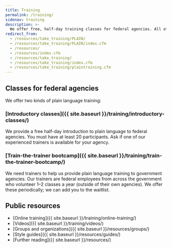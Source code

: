 ```yaml
---
title: Training
permalink: /training/
sidenav: training
description: >-
  We offer free, half-day training classes for federal agencies. All of our classes are based on the Federal Plain Language Guidelines and involve interactive writing exercises.
redirect_from:
  - /resources/take_training/PLAIN/
  - /resources/take_training/PLAIN/index.cfm
  - /resources/
  - /resources/index.cfm
  - /resources/take_training/
  - /resources/take_training/index.cfm
  - /resources/take_training/plaintraining.cfm
---
```


## Classes for federal agencies

We offer two kinds of plain language training:

### [Introductory classes]({{ site.baseurl }}/training/introductory-classes/)

We provide a free half-day introduction to plain language to federal agencies. You must have at least 20 participants. Ask if one of our experienced trainers is available for your agency.

### [Train-the-trainer bootcamp]({{ site.baseurl }}/training/train-the-trainer-bootcamp/)

We need trainers to help us provide plain language training to government agencies. Our trainers are federal employees from across the government who volunteer 1–2 classes a year (outside of their own agencies). We offer these periodically; we can add you to the waitlist.

## Public resources

* [Online training]({{ site.baseurl }}/training/online-training/)
* [Videos]({{ site.baseurl }}/training/videos/)
* [Groups and organizations]({{ site.baseurl }}/resources/groups/)
* [Style guides]({{ site.baseurl }}/resources/guides/)
* [Further reading]({{ site.baseurl }}/resources/)
